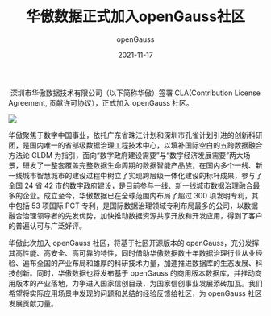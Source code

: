 ﻿---
title: ' 华傲数据正式加入openGauss社区'
date: '2021-11-17'
tags: ['theme']
banner: '/category/news/2021-11-17/banner.png'
category: 'news'
author: 'openGauss'
summary: '华傲数据签署CLA，正式加入openGauss社区'
---

​ 深圳市华傲数据技术有限公司（以下简称华傲）签署 CLA(Contribution License Agreement, 贡献许可协议），正式加入 openGauss 社区。

<img src="/zh/news/2021-11-17/banner.png" >

华傲聚焦于数字中国事业，依托广东省珠江计划和深圳市孔雀计划引进的创新科研团，是国内唯一的省部级数据治理工程技术中心，以填补国际空白的五跨数据融合方法论 GLDM 为指引，面向“数字政府建设需要”与“数字经济发展需要”两大场景，研发了一整套覆盖完整数据生命周期的数据智能产品族，在国内多个一线、新一线城市智慧城市的建设过程中树立了实现跨层级一体化建设的标杆成果，参与了全国 24 省 42 市的数字政府建设，是目前参与一线、新一线城市数据治理融合最多的企业。成立至今，华傲数据已在全球范围内布局了超过 300 项发明专利，其中包括 53 项国际 PCT 专利，是国际数据治理领域专利布局最多的公司，以数据融合治理领导者的先发优势，加快推动数据资源共享开放和开发应用，得到了客户的普遍认可与广泛好评。

华傲此次加入 openGauss 社区，将基于社区开源版本的 openGauss，充分发挥其高性能、高安全、高可靠的特性，同时借助华傲数据数十年数据治理行业从业经验、遍布全国的产业布局和雄厚的科研技术力量，加速推进数据库的生态发展、科技创新。同时，华傲数据也将发布基于 openGauss 的商用版本数据库，并推动商用版本的产业落地，力争进入国家信创目录，为国家信创事业发展添砖加瓦。我们希望将实际应用场景中发现的问题和总结的经验反馈给社区，为 openGauss 社区发展贡献力量。
